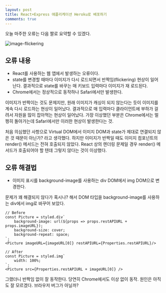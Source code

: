 ```yaml
---
layout: post
title: React+Express 애플리케이션 Heroku로 배포하기
comments: true
---
```


오늘 마주한 오류는 다음 짤로 요약할 수 있겠다.

![image-flickering](/assets/img/programming/190815/1.gif)

## 오류 내용
* React를 사용하는 웹 앱에서 발생하는 오류이다.
* state를 변경할 때마다 이미지가 다시 로드되면서 반짝임(flickering) 현상이 일어난다.
결과적으로 state를 바꾸는 매 키보드 입력마다 이미지가 재 로드된다.
* Chrome에서는 정상적으로 동작하나 Safari에서만 발생한다.

이미지가 반짝이는 것도 문제지만, 원래 이미지가 캐싱이 되지 않는다는 듯이 이미지를 계속 다시 로드하는 현상이 일어났다.
결과적으로 매 입력마다 클라이언트에 부하가 걸려서 자원을 많이 잡아먹는 현상이 일어났다.
가장 이상했던 부분은 Chrome에서는 멀쩡히 돌아가는데 Safari에서만 이러한 현상이 발생한다는 것. 

처음 의심했던 사항으로 Virtual DOM에서 이미지 DOM과 state가 제대로 연결되지 않은 것 때문이 아닌가? 라고 생각했다.
하지만 이미지가 반짝일 때도 이미지 컴포넌트의 render() 메서드는 전혀 호출되지 않았다.
React 상의 렌더링 문제일 경우 render() 메서드가 호출되어야 할 텐데 그렇지 않다는 것이 이상했다.

## 오류 해결법
* 이미지 표시를 background-image를 사용하는 div DOM에서 img DOM으로 변경한다.

문제가 꽤 해결되지 않다가 혹시나? 해서 DOM 타입을 background-image를 사용하는 div에서 img로 바꾸어 보았다.
```
// Before
const Picture = styled.div`
    background-image: url(${props => props.restAPIURL + props.imageURL});
    background-size: cover;
    background-repeat: space;
`;
<Picture imageURL={imageURL[0]} restAPIURL={Properties.restAPIURL}/>

// After
const Picture = styled.img`
    width: 100%;
`;
<Picture src={Properties.restAPIURL + imageURL[0]} />
```

그랬더니 반짝임 없이 잘 동작한다. 당연히 Chrome에서도 이상 없이 동작.
원인은 아직도 잘 모르겠다. 브라우저 버그가 아닐까?